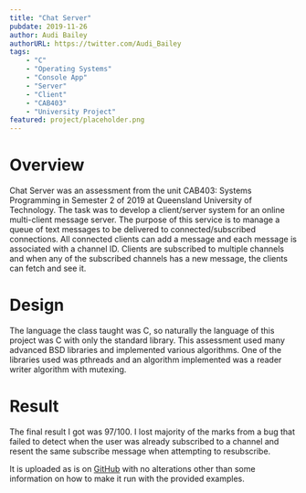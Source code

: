 ```yaml
---
title: "Chat Server"
pubdate: 2019-11-26
author: Audi Bailey
authorURL: https://twitter.com/Audi_Bailey
tags:
    - "C"
    - "Operating Systems"
    - "Console App"
    - "Server"
    - "Client"
    - "CAB403"
    - "University Project"
featured: project/placeholder.png
---
```


# Overview
Chat Server was an assessment from the unit CAB403: Systems Programming in Semester 2 of 2019 at Queensland University of Technology. The task was to develop a client/server system for an online multi-client
message server. The purpose of this service is to manage a queue of text messages to be
delivered to connected/subscribed connections. All connected clients can add a message and
each message is associated with a channel ID. Clients are subscribed to multiple channels and when any of the subscribed channels has a new message, the clients can fetch and see it.

# Design
The language the class taught was C, so naturally the language of this project was C with only the standard library. This assessment used many advanced BSD libraries and implemented various algorithms. One of the libraries used was pthreads and an algorithm implemented was a reader writer algorithm with mutexing.

# Result
The final result I got was 97/100. I lost majority of the marks from a bug that failed to detect when the user was already subscribed to a channel and resent the same subscribe message when attempting to resubscribe.

It is uploaded as is on [GitHub](https://github.com/audibailey/cab403-chatserver) 
with no alterations other than some information on how to make it run with the
provided examples.
